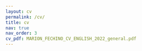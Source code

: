 ```yaml
---
layout: cv
permalink: /cv/
title: cv
nav: true
nav_order: 3
cv_pdf: MARION_FECHINO_CV_ENGLISH_2022_general.pdf
---
```

